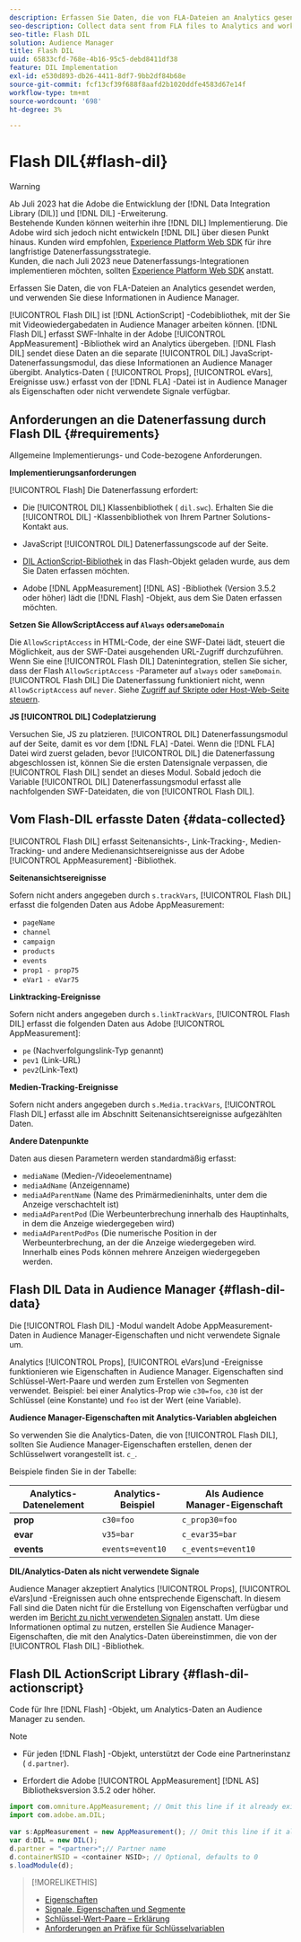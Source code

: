 ```yaml
---
description: Erfassen Sie Daten, die von FLA-Dateien an Analytics gesendet werden, und verwenden Sie diese Informationen in Audience Manager.
seo-description: Collect data sent from FLA files to Analytics and work with that information in Audience Manager.
seo-title: Flash DIL
solution: Audience Manager
title: Flash DIL
uuid: 65833cfd-768e-4b16-95c5-debd8411df38
feature: DIL Implementation
exl-id: e530d893-db26-4411-8df7-9bb2df84b68e
source-git-commit: fcf13cf39f688f8aafd2b1020ddfe4583d67e14f
workflow-type: tm+mt
source-wordcount: '698'
ht-degree: 3%

---
```


# Flash DIL{#flash-dil}

>[!WARNING]
>
>Ab Juli 2023 hat die Adobe die Entwicklung der [!DNL Data Integration Library (DIL)] und [!DNL DIL] -Erweiterung.
><br>
>Bestehende Kunden können weiterhin ihre [!DNL DIL] Implementierung. Die Adobe wird sich jedoch nicht entwickeln [!DNL DIL] über diesen Punkt hinaus. Kunden wird empfohlen, [Experience Platform Web SDK](https://experienceleague.adobe.com/docs/experience-platform/edge/home.html?lang=en) für ihre langfristige Datenerfassungsstrategie.
><br>
>Kunden, die nach Juli 2023 neue Datenerfassungs-Integrationen implementieren möchten, sollten [Experience Platform Web SDK](https://experienceleague.adobe.com/docs/experience-platform/edge/home.html?lang=en) anstatt.

Erfassen Sie Daten, die von FLA-Dateien an Analytics gesendet werden, und verwenden Sie diese Informationen in Audience Manager.

<!-- 

c_flash_dil_toc.xml

 -->

[!UICONTROL Flash DIL] ist [!DNL ActionScript] -Codebibliothek, mit der Sie mit Videowiedergabedaten in Audience Manager arbeiten können. [!DNL Flash DIL] erfasst SWF-Inhalte in der Adobe [!UICONTROL AppMeasurement] -Bibliothek wird an Analytics übergeben. [!DNL Flash DIL] sendet diese Daten an die separate [!UICONTROL DIL] JavaScript-Datenerfassungsmodul, das diese Informationen an Audience Manager übergibt. Analytics-Daten ( [!UICONTROL Props], [!UICONTROL eVars], Ereignisse usw.) erfasst von der [!DNL FLA] -Datei ist in Audience Manager als Eigenschaften oder nicht verwendete Signale verfügbar.

## Anforderungen an die Datenerfassung durch Flash DIL {#requirements}

Allgemeine Implementierungs- und Code-bezogene Anforderungen.

<!-- 

c_flash_dil_intro.xml

 -->

**Implementierungsanforderungen**

[!UICONTROL Flash] Die Datenerfassung erfordert:

* Die [!UICONTROL DIL] Klassenbibliothek ( `dil.swc`). Erhalten Sie die [!UICONTROL DIL] -Klassenbibliothek von Ihrem Partner Solutions-Kontakt aus.

* JavaScript [!UICONTROL DIL] Datenerfassungscode auf der Seite.
* [DIL ActionScript-Bibliothek](../dil/dil-flash.md#flash-dil-actionscript) in das Flash-Objekt geladen wurde, aus dem Sie Daten erfassen möchten.
* Adobe [!DNL AppMeasurement] [!DNL AS] -Bibliothek (Version 3.5.2 oder höher) lädt die [!DNL Flash] -Objekt, aus dem Sie Daten erfassen möchten.

**Setzen Sie AllowScriptAccess auf `Always` oder`sameDomain`**

Die `AllowScriptAccess` in HTML-Code, der eine SWF-Datei lädt, steuert die Möglichkeit, aus der SWF-Datei ausgehenden URL-Zugriff durchzuführen. Wenn Sie eine [!UICONTROL Flash DIL] Datenintegration, stellen Sie sicher, dass der Flash `AllowScriptAccess` -Parameter auf `always` oder `sameDomain`. [!UICONTROL Flash DIL] Die Datenerfassung funktioniert nicht, wenn `AllowScriptAccess` auf `never`. Siehe [Zugriff auf Skripte oder Host-Web-Seite steuern](https://helpx.adobe.com/flash/kb/control-access-scripts-host-web.html).

**JS [!UICONTROL DIL] Codeplatzierung**

Versuchen Sie, JS zu platzieren. [!UICONTROL DIL] Datenerfassungsmodul auf der Seite, damit es vor dem [!DNL FLA] -Datei. Wenn die [!DNL FLA] Datei wird zuerst geladen, bevor [!UICONTROL DIL] die Datenerfassung abgeschlossen ist, können Sie die ersten Datensignale verpassen, die [!UICONTROL Flash DIL] sendet an dieses Modul. Sobald jedoch die Variable [!UICONTROL DIL] Datenerfassungsmodul erfasst alle nachfolgenden SWF-Dateidaten, die von [!UICONTROL Flash DIL].

## Vom Flash-DIL erfasste Daten {#data-collected}

[!UICONTROL Flash DIL] erfasst Seitenansichts-, Link-Tracking-, Medien-Tracking- und andere Medienansichtsereignisse aus der Adobe [!UICONTROL AppMeasurement] -Bibliothek.

<!-- 

r_flash_dil_data_collected.xml

 -->

**Seitenansichtsereignisse**

Sofern nicht anders angegeben durch `s.trackVars`, [!UICONTROL Flash DIL] erfasst die folgenden Daten aus Adobe AppMeasurement:

* `pageName`
* `channel`
* `campaign`
* `products`
* `events`
* `prop1 - prop75`
* `eVar1 - eVar75`

**Linktracking-Ereignisse**

Sofern nicht anders angegeben durch `s.linkTrackVars`, [!UICONTROL Flash DIL] erfasst die folgenden Daten aus Adobe [!UICONTROL AppMeasurement]:

* `pe` (Nachverfolgungslink-Typ genannt)
* `pev1` (Link-URL)
* `pev2`(Link-Text)

**Medien-Tracking-Ereignisse**

Sofern nicht anders angegeben durch `s.Media.trackVars`, [!UICONTROL Flash DIL] erfasst alle im Abschnitt Seitenansichtsereignisse aufgezählten Daten.

**Andere Datenpunkte**

Daten aus diesen Parametern werden standardmäßig erfasst:

* `mediaName` (Medien-/Videoelementname)
* `mediaAdName` (Anzeigenname)
* `mediaAdParentName` (Name des Primärmedieninhalts, unter dem die Anzeige verschachtelt ist)
* `mediaAdParentPod` (Die Werbeunterbrechung innerhalb des Hauptinhalts, in dem die Anzeige wiedergegeben wird)
* `mediaAdParentPodPos` (Die numerische Position in der Werbeunterbrechung, an der die Anzeige wiedergegeben wird. Innerhalb eines Pods können mehrere Anzeigen wiedergegeben werden.

## Flash DIL Data in Audience Manager {#flash-dil-data}

Die [!UICONTROL Flash DIL] -Modul wandelt Adobe AppMeasurement-Daten in Audience Manager-Eigenschaften und nicht verwendete Signale um.

<!-- 

c_flash_dil_in_aam.xml

 -->

Analytics [!UICONTROL Props], [!UICONTROL eVars]und -Ereignisse funktionieren wie Eigenschaften in Audience Manager. Eigenschaften sind Schlüssel-Wert-Paare und werden zum Erstellen von Segmenten verwendet. Beispiel: bei einer Analytics-Prop wie `c30=foo`, `c30` ist der Schlüssel (eine Konstante) und `foo` ist der Wert (eine Variable).

**Audience Manager-Eigenschaften mit Analytics-Variablen abgleichen**

So verwenden Sie die Analytics-Daten, die von [!UICONTROL Flash DIL], sollten Sie Audience Manager-Eigenschaften erstellen, denen der Schlüsselwert vorangestellt ist. `c_`.

Beispiele finden Sie in der Tabelle:

| Analytics-Datenelement | Analytics-Beispiel | Als Audience Manager-Eigenschaft |
|---|---|---|
| **prop** | `c30=foo` | `c_prop30=foo` |
| **evar** | `v35=bar` | `c_evar35=bar` |
| **events** | `events=event10` | `c_events=event10` |

**DIL/Analytics-Daten als nicht verwendete Signale**

Audience Manager akzeptiert Analytics [!UICONTROL Props], [!UICONTROL eVars]und -Ereignissen auch ohne entsprechende Eigenschaft. In diesem Fall sind die Daten nicht für die Erstellung von Eigenschaften verfügbar und werden im [Bericht zu nicht verwendeten Signalen](../reporting/dynamic-reports/unused-signals.md) anstatt. Um diese Informationen optimal zu nutzen, erstellen Sie Audience Manager-Eigenschaften, die mit den Analytics-Daten übereinstimmen, die von der [!UICONTROL Flash DIL] -Bibliothek.

## Flash DIL ActionScript Library {#flash-dil-actionscript}

Code für Ihre [!DNL Flash] -Objekt, um Analytics-Daten an Audience Manager zu senden.

<!-- 

r_flash_dil_actionscript.xml

 -->

>[!NOTE]
>
>* Für jeden [!DNL Flash] -Objekt, unterstützt der Code eine Partnerinstanz ( `d.partner`).
>
>* Erfordert die Adobe [!UICONTROL AppMeasurement] [!DNL AS] Bibliotheksversion 3.5.2 oder höher.

```js
import com.omniture.AppMeasurement; // Omit this line if it already exists in the code 
import com.adobe.am.DIL; 
  
var s:AppMeasurement = new AppMeasurement(); // Omit this line if it already exists in the code 
var d:DIL = new DIL(); 
d.partner = "<partner>";// Partner name 
d.containerNSID = <container NSID>; // Optional, defaults to 0 
s.loadModule(d);
```

>[!MORELIKETHIS]
>
>* [Eigenschaften ](../features/traits/trait-details-page.md)
>* [Signale, Eigenschaften und Segmente](../reference/signal-trait-segment.md)
>* [Schlüssel-Wert-Paare – Erklärung](../reference/key-value-pairs-explained.md)
>* [Anforderungen an Präfixe für Schlüsselvariablen](../features/traits/trait-variable-prefixes.md)
